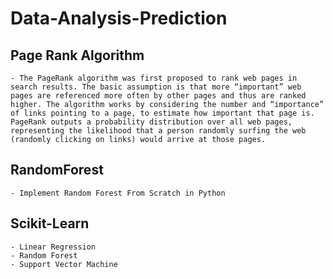 # Data-Analysis-Prediction

  ## Page Rank Algorithm
    - The PageRank algorithm was first proposed to rank web pages in search results. The basic assumption is that more “important” web pages are referenced more often by other pages and thus are ranked higher. The algorithm works by considering the number and “importance” of links pointing to a page, to estimate how important that page is. PageRank outputs a probability distribution over all web pages, representing the likelihood that a person randomly surfing the web (randomly clicking on links) would arrive at those pages.
  
  ## RandomForest
    - Implement Random Forest From Scratch in Python
  
  ## Scikit-Learn
    - Linear Regression
    - Random Forest
    - Support Vector Machine
